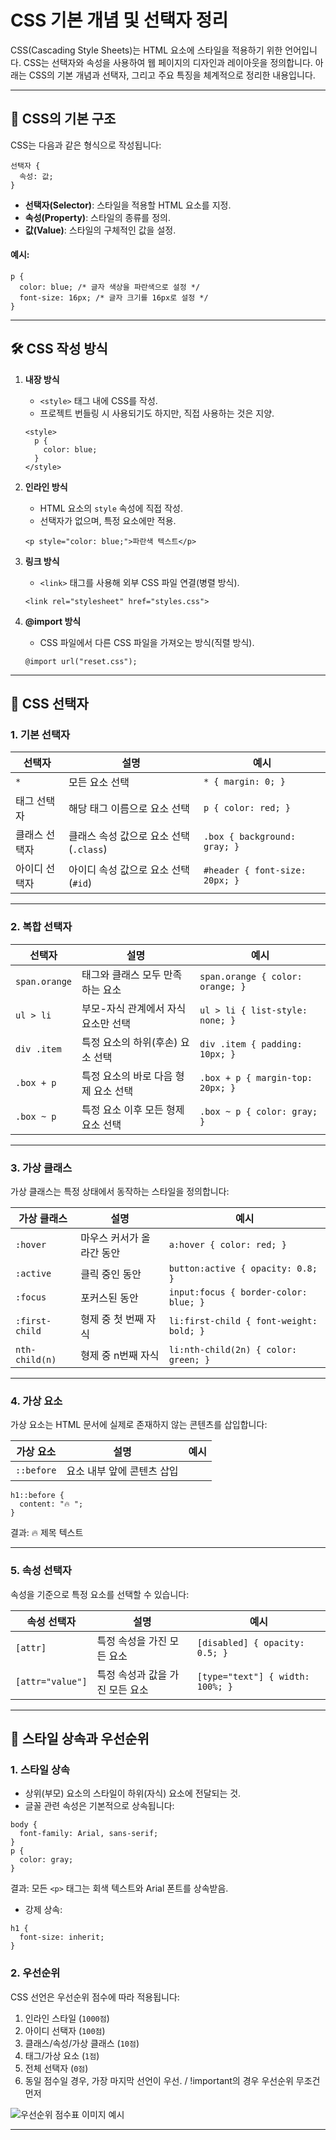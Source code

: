 # CSS 기본 개념 및 선택자 정리

CSS(Cascading Style Sheets)는 HTML 요소에 스타일을 적용하기 위한 언어입니다. CSS는 선택자와 속성을 사용하여 웹 페이지의 디자인과 레이아웃을 정의합니다. 아래는 CSS의 기본 개념과 선택자, 그리고 주요 특징을 체계적으로 정리한 내용입니다.

---

## 📖 CSS의 기본 구조

CSS는 다음과 같은 형식으로 작성됩니다:

```
선택자 {
  속성: 값;
}
```

- **선택자(Selector)**: 스타일을 적용할 HTML 요소를 지정.
- **속성(Property)**: 스타일의 종류를 정의.
- **값(Value)**: 스타일의 구체적인 값을 설정.

#### 예시:

```
p {
  color: blue; /* 글자 색상을 파란색으로 설정 */
  font-size: 16px; /* 글자 크기를 16px로 설정 */
}
```

---

## 🛠️ CSS 작성 방식

1. **내장 방식**
   - `<style>` 태그 내에 CSS를 작성.
   - 프로젝트 번들링 시 사용되기도 하지만, 직접 사용하는 것은 지양.
   ```
   <style>
     p {
       color: blue;
     }
   </style>
   ```

2. **인라인 방식**
   - HTML 요소의 `style` 속성에 직접 작성.
   - 선택자가 없으며, 특정 요소에만 적용.
   ```
   <p style="color: blue;">파란색 텍스트</p>
   ```

3. **링크 방식**
   - `<link>` 태그를 사용해 외부 CSS 파일 연결(병렬 방식).
   ```
   <link rel="stylesheet" href="styles.css">
   ```

4. **@import 방식**
   - CSS 파일에서 다른 CSS 파일을 가져오는 방식(직렬 방식).
   ```
   @import url("reset.css");
   ```

---

## 🔑 CSS 선택자

### **1. 기본 선택자**

| 선택자         | 설명                                       | 예시                          |
|----------------|--------------------------------------------|-------------------------------|
| `*`           | 모든 요소 선택                              | `* { margin: 0; }`           |
| 태그 선택자    | 해당 태그 이름으로 요소 선택                | `p { color: red; }`          |
| 클래스 선택자  | 클래스 속성 값으로 요소 선택 (`.class`)      | `.box { background: gray; }` |
| 아이디 선택자  | 아이디 속성 값으로 요소 선택 (`#id`)         | `#header { font-size: 20px; }` |

---

### **2. 복합 선택자**

| 선택자                     | 설명                                           | 예시                           |
|----------------------------|------------------------------------------------|--------------------------------|
| `span.orange`              | 태그와 클래스 모두 만족하는 요소               | `span.orange { color: orange; }` |
| `ul > li`                  | 부모-자식 관계에서 자식 요소만 선택            | `ul > li { list-style: none; }` |
| `div .item`                | 특정 요소의 하위(후손) 요소 선택               | `div .item { padding: 10px; }` |
| `.box + p`                 | 특정 요소의 바로 다음 형제 요소 선택           | `.box + p { margin-top: 20px; }` |
| `.box ~ p`                 | 특정 요소 이후 모든 형제 요소 선택             | `.box ~ p { color: gray; }`    |

---

### **3. 가상 클래스**

가상 클래스는 특정 상태에서 동작하는 스타일을 정의합니다:

| 가상 클래스      | 설명                                              | 예시                          |
|------------------|---------------------------------------------------|-------------------------------|
| `:hover`         | 마우스 커서가 올라간 동안                         | `a:hover { color: red; }`     |
| `:active`        | 클릭 중인 동안                                    | `button:active { opacity: 0.8; }` |
| `:focus`         | 포커스된 동안                                     | `input:focus { border-color: blue; }` |
| `:first-child`   | 형제 중 첫 번째 자식                              | `li:first-child { font-weight: bold; }` |
| `nth-child(n)`   | 형제 중 n번째 자식                                | `li:nth-child(2n) { color: green; }` |

---

### **4. 가상 요소**

가상 요소는 HTML 문서에 실제로 존재하지 않는 콘텐츠를 삽입합니다:

| 가상 요소        | 설명                                              | 예시                          |
|------------------|---------------------------------------------------|-------------------------------|
| `::before`       | 요소 내부 앞에 콘텐츠 삽입                        | 
```
h1::before {
  content: "🔥 ";
}
```
결과:
🔥 제목 텍스트

---

### **5. 속성 선택자**

속성을 기준으로 특정 요소를 선택할 수 있습니다:

| 속성 선택자      | 설명                                              | 예시                          |
|------------------|---------------------------------------------------|-------------------------------|
| `[attr]`         | 특정 속성을 가진 모든 요소                        | `[disabled] { opacity: 0.5; }` |
| `[attr="value"]` | 특정 속성과 값을 가진 모든 요소                   | `[type="text"] { width: 100%; }` |

---

## 🎨 스타일 상속과 우선순위

### **1. 스타일 상속**
- 상위(부모) 요소의 스타일이 하위(자식) 요소에 전달되는 것.
- 글꼴 관련 속성은 기본적으로 상속됩니다:
```
body {
  font-family: Arial, sans-serif;
}
p {
  color: gray;
}
```
결과:
모든 `<p>` 태그는 회색 텍스트와 Arial 폰트를 상속받음.

- 강제 상속:
```
h1 {
  font-size: inherit;
}
```

### **2. 우선순위**
CSS 선언은 우선순위 점수에 따라 적용됩니다:
1. 인라인 스타일 (`1000점`)
2. 아이디 선택자 (`100점`)
3. 클래스/속성/가상 클래스 (`10점`)
4. 태그/가상 요소 (`1점`)
5. 전체 선택자 (`0점`)
6. 동일 점수일 경우, 가장 마지막 선언이 우선. / !important의 경우 우선순위 무조건 먼저

![우선순위 점수표 이미지 예시](https://github.com/user-attachments/assets/3741c0c1-1111-4c0e-b0b7-7ec1bae06dce)

---
